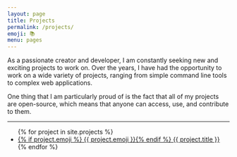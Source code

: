 ```yaml
---
layout: page
title: Projects
permalink: /projects/
emoji: 📚
menu: pages
---
```


As a passionate creator and developer, I am constantly seeking new and exciting projects to work on. Over the years, I have had the opportunity to work on a wide variety of projects, ranging from simple command line tools to complex web applications.

One thing that I am particularly proud of is the fact that all of my projects are open-source, which means that anyone can access, use, and contribute to them.

---

<ul markdown="0">
    {% for project in site.projects %}
        <li>
            <a href="{{ project.url }}">{% if project.emoji %} {{ project.emoji }}{% endif %} {{ project.title }}</a></li>
    {% endfor %}
</ul>

